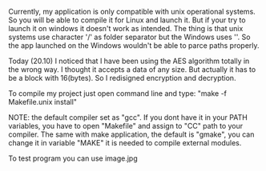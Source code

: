 Currently, my application is only compatible with unix operational systems. So you will be able to
compile it for Linux and launch it. But if your try to launch it on windows it doesn't work as intended.
The thing is that unix systems use character '/' as folder separator but the Windows uses '\'. So the app
launched on the Windows wouldn't be able to parce paths properly.

Today (20.10) I noticed that I have been using the AES algorithm totally in the wrong way. 
I thought it accepts a data of any size. But actually it has to be a block with 16(bytes). 
So I redisigned encryption and decryption.

To compile my project just open command line and type: "make -f Makefile.unix install"

NOTE: the default compiler set as "gcc". If you dont have it in your PATH variables,
you have to open "Makefile" and assign to "CC" path to your compiler. The same with make application,
the default is "gmake", you can change it in variable "MAKE" it is needed to compile external modules.


To test program you can use image.jpg

